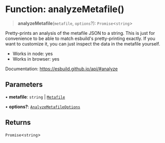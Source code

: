 # Function: analyzeMetafile()

> **analyzeMetafile**(`metafile`, `options`?): `Promise`\<`string`\>

Pretty-prints an analysis of the metafile JSON to a string. This is just for
convenience to be able to match esbuild's pretty-printing exactly. If you want
to customize it, you can just inspect the data in the metafile yourself.

- Works in node: yes
- Works in browser: yes

Documentation: https://esbuild.github.io/api/#analyze

## Parameters

• **metafile**: `string` \| [`Metafile`](../interfaces/Metafile.md)

• **options?**: [`AnalyzeMetafileOptions`](../interfaces/AnalyzeMetafileOptions.md)

## Returns

`Promise`\<`string`\>
